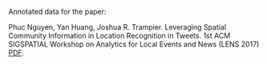 Annotated data for the paper:

Phuc Nguyen, Yan Huang, Joshua R. Trampier. Leveraging Spatial Community Information in Location Recognition in Tweets. 1st ACM SIGSPATIAL Workshop on Analytics for Local Events and News (LENS 2017) [PDF](https://phucng.github.io/pubs/LENS17.pdf).
